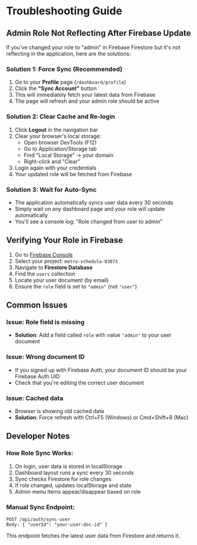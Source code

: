 # Troubleshooting Guide

## Admin Role Not Reflecting After Firebase Update

If you've changed your role to "admin" in Firebase Firestore but it's not reflecting in the application, here are the solutions:

### Solution 1: Force Sync (Recommended)
1. Go to your **Profile** page (`/dashboard/profile`)
2. Click the **"Sync Account"** button
3. This will immediately fetch your latest data from Firebase
4. The page will refresh and your admin role should be active

### Solution 2: Clear Cache and Re-login
1. Click **Logout** in the navigation bar
2. Clear your browser's local storage:
   - Open browser DevTools (F12)
   - Go to Application/Storage tab
   - Find "Local Storage" → your domain
   - Right-click and "Clear"
3. Login again with your credentials
4. Your updated role will be fetched from Firebase

### Solution 3: Wait for Auto-Sync
- The application automatically syncs user data every 30 seconds
- Simply wait on any dashboard page and your role will update automatically
- You'll see a console log: "Role changed from user to admin"

## Verifying Your Role in Firebase

1. Go to [Firebase Console](https://console.firebase.google.com)
2. Select your project: `metro-schedule-83873`
3. Navigate to **Firestore Database**
4. Find the `users` collection
5. Locate your user document (by email)
6. Ensure the `role` field is set to `"admin"` (not `"user"`)

## Common Issues

### Issue: Role field is missing
- **Solution**: Add a field called `role` with value `"admin"` to your user document

### Issue: Wrong document ID
- If you signed up with Firebase Auth, your document ID should be your Firebase Auth UID
- Check that you're editing the correct user document

### Issue: Cached data
- Browser is showing old cached data
- **Solution**: Force refresh with Ctrl+F5 (Windows) or Cmd+Shift+R (Mac)

## Developer Notes

### How Role Sync Works:
1. On login, user data is stored in localStorage
2. Dashboard layout runs a sync every 30 seconds
3. Sync checks Firestore for role changes
4. If role changed, updates localStorage and state
5. Admin menu items appear/disappear based on role

### Manual Sync Endpoint:
```
POST /api/auth/sync-user
Body: { "userId": "your-user-doc-id" }
```

This endpoint fetches the latest user data from Firestore and returns it.